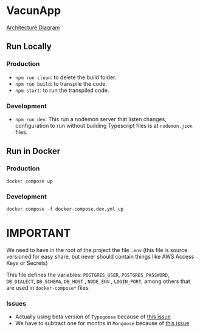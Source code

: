 # VacunApp

[Architecture Diagram](https://lucid.app/lucidchart/175e572a-ffd7-45cc-9a8f-ca56a302ef54/edit?beaconFlowId=B7484840EC0590A8&page=0_0#)

## Run Locally

### Production

* `npm run clean`: to delete the build folder.
* `npm run build`: to transpile the code.
* `npm start`: to run the transpiled code.

### Development

* `npm run dev`: This run a nodemon server that listen changes, configuration to run without building Typescript files
  is at `nodemon.json` files.

## Run in Docker

### Production

`docker compose up`

### Development

`docker compose -f docker-compose.dev.yml up`

# IMPORTANT

We need to have in the root of the project the file `.env` (this file is source versioned for easy share, but never
should contain things like AWS Access Keys or Secrets)

This file defines the variables: `POSTGRES_USER`, `POSTGRES_PASSWORD`, `DB_DIALECT`, `DB_SCHEMA`, `DB_HOST`
, `NODE_ENV` , `LOGIN_PORT`, among others that are used in `docker-compose*` files.

### Issues

* Actually using beta version of `Typegoose` because of [this issue](https://github.com/typegoose/typegoose/issues/432)
* We have to subtract one for months in `Mongoose` because
  of [this issue](https://stackoverflow.com/questions/37388552/mongoose-increment-the-date-field-of-a-mongo-collection-by-one-month)